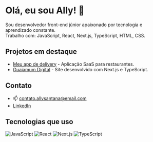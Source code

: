 # Olá, eu sou Ally! 👋

Sou desenvolvedor front-end júnior apaixonado por tecnologia e aprendizado constante.  
Trabalho com: JavaScript, React, Next.js, TypeScript, HTML, CSS.

## Projetos em destaque
- [Meu app de delivery](https://github.com/allysrdev/delivery-app-base-new) - Aplicação SaaS para restaurantes.
- [Guaiamum Digital](https://guaiamumdigital.com.br) - Site desenvolvido com Next.js e TypeScript.

## Contato
- 📫 contato.allysantana@email.com
- [LinkedIn](https://linkedin.com/in/allysantanadev)

## Tecnologias que uso
![JavaScript](https://img.shields.io/badge/-JavaScript-F7DF1E?logo=javascript&logoColor=black)
![React](https://img.shields.io/badge/-React-61DAFB?logo=react&logoColor=black)
![Next.js](https://img.shields.io/badge/-Next.js-000000?logo=next.js&logoColor=white)
![TypeScript](https://img.shields.io/badge/-TypeScript-3178C6?logo=typescript&logoColor=white)
